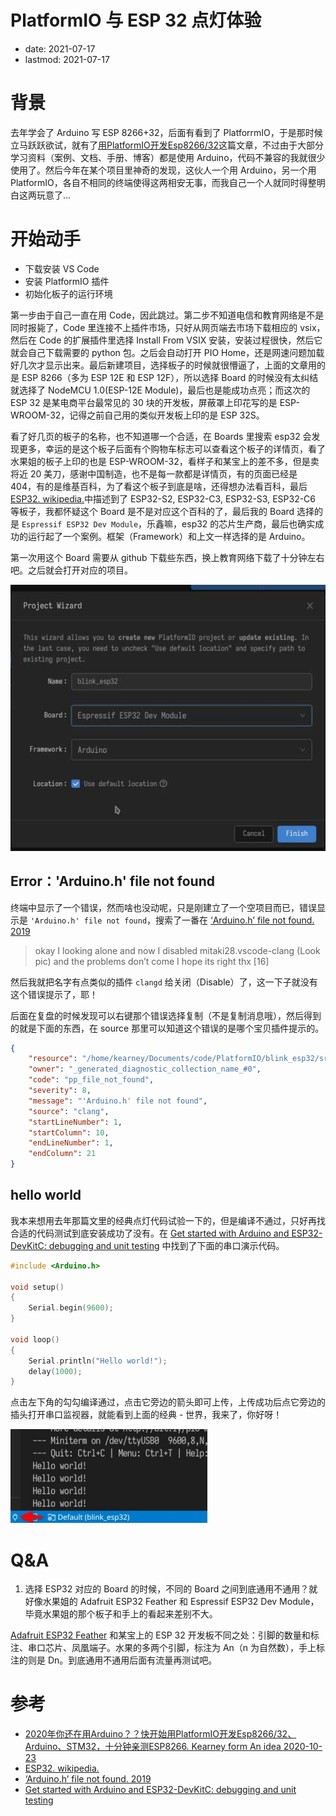 # PlatformIO 与 ESP 32 点灯体验
- date: 2021-07-17
- lastmod: 2021-07-17

# 背景
去年学会了 Arduino 写 ESP 8266+32，后面有看到了 PlatforrmIO，于是那时候立马跃跃欲试，就有了[用PlatformIO开发Esp8266/32](https://blog.csdn.net/weixin_43031092/article/details/109233133)这篇文章，不过由于大部分学习资料（案例、文档、手册、博客）都是使用 Arduino，代码不兼容的我就很少使用了。然后今年在某个项目里神奇的发现，这伙人一个用 Arduino，另一个用 PlatformIO，各自不相同的终端使得这两相安无事，而我自己一个人就同时得整明白这两玩意了...

# 开始动手
- 下载安装 VS Code
- 安装 PlatformIO 插件
- 初始化板子的运行环境

第一步由于自己一直在用 Code，因此跳过。第二步不知道电信和教育网络是不是同时报毙了，Code 里连接不上插件市场，只好从网页端去市场下载相应的 vsix，然后在 Code 的扩展插件里选择 Install From VSIX 安装，安装过程很快，然后它就会自己下载需要的 python 包。之后会自动打开 PIO Home，还是网速问题加载好几次才显示出来。最后新建项目，选择板子的时候就很懵逼了，上面的文章用的是 ESP 8266（多为 ESP 12E 和 ESP 12F），所以选择 Board 的时候没有太纠结就选择了 NodeMCU 1.0(ESP-12E Module)，最后也是能成功点亮；而这次的 ESP 32 是某电商平台最常见的 30 块的开发板，屏蔽罩上印花写的是 ESP-WROOM-32，记得之前自己用的类似开发板上印的是 ESP 32S。

看了好几页的板子的名称，也不知道哪一个合适，在 Boards 里搜索 esp32 会发现更多，幸运的是这个板子后面有个购物车标志可以查看这个板子的详情页，看了水果姐的板子上印的也是 ESP-WROOM-32，看样子和某宝上的差不多，但是卖将近 20 美刀，感谢中国制造，也不是每一款都是详情页，有的页面已经是 404，有的是维基百科，为了看这个板子到底是啥，还得想办法看百科，最后[ESP32. wikipedia.](https://en.wikipedia.org/wiki/ESP32)中描述到了 ESP32-S2, ESP32-C3, ESP32-S3, ESP32-C6 等板子，我都怀疑这个 Board 是不是对应这个百科的了，最后我的 Board 选择的是 `Espressif ESP32 Dev Module`，乐鑫嘛，esp32 的芯片生产商，最后也确实成功的运行起了一个案例。框架（Framework）和上文一样选择的是 Arduino。

第一次用这个 Board 需要从 github 下载些东西，换上教育网络下载了十分钟左右吧。之后就会打开对应的项目。

![初次创建 esp32项目示意图](/images/espPlatformIO/esp32-project.jpg)

## Error：'Arduino.h' file not found
终端中显示了一个错误，然而啥也没动呢，只是刚建立了一个空项目而已，错误显示是 `'Arduino.h' file not found`，搜索了一番在 [‘Arduino.h’ file not found. 2019](https://community.platformio.org/t/arduino-h-file-not-found/11236)
  > okay I looking alone and now I disabled mitaki28.vscode-clang (Look pic) and the problems don’t come I hope its right thx [16] 

然后我就把名字有点类似的插件 `clangd` 给关闭（Disable）了，这一下子就没有这个错误提示了，耶！

后面在复盘的时候发现可以右键那个错误选择复制（不是复制消息哦），然后得到的就是下面的东西，在 source 那里可以知道这个错误的是哪个宝贝插件提示的。
```json
{
	"resource": "/home/kearney/Documents/code/PlatformIO/blink_esp32/src/main.cpp",
	"owner": "_generated_diagnostic_collection_name_#0",
	"code": "pp_file_not_found",
	"severity": 8,
	"message": "'Arduino.h' file not found",
	"source": "clang",
	"startLineNumber": 1,
	"startColumn": 10,
	"endLineNumber": 1,
	"endColumn": 21
}
```

## hello world
我本来想用去年那篇文里的经典点灯代码试验一下的，但是编译不通过，只好再找合适的代码测试到底安装成功了没有。在 [Get started with Arduino and ESP32-DevKitC: debugging and unit testing](https://docs.platformio.org/en/latest/tutorials/espressif32/arduino_debugging_unit_testing.html) 中找到了下面的串口演示代码。

```cpp
#include <Arduino.h>

void setup()
{
    Serial.begin(9600);
}

void loop()
{
    Serial.println("Hello world!");
    delay(1000);
}
```

点击左下角的勾勾编译通过，点击它旁边的箭头即可上传，上传成功后点它旁边的插头打开串口监视器，就能看到上面的经典 - 世界，我来了，你好呀！

![串口监视器显示 hello world](/images/espPlatformIO/serial-hello.jpg)

# Q&A
1. 选择 ESP32 对应的 Board 的时候，不同的 Board 之间到底通用不通用？就好像水果姐的 Adafruit ESP32 Feather 和 Espressif ESP32 Dev Module，毕竟水果姐的那个板子和手上的看起来差别不大。

  [Adafruit ESP32 Feather](https://www.adafruit.com/product/3405) 和某宝上的 ESP 32 开发板不同之处：引脚的数量和标注、串口芯片、凤凰端子。水果的多两个引脚，标注为 An（n 为自然数），手上标注的则是 Dn。到底通用不通用后面有流量再测试吧。

# 参考
- [2020年你还在用Arduino？？快开始用PlatformIO开发Esp8266/32、Arduino、STM32，十分钟亲测ESP8266. Kearney form An idea 2020-10-23](https://blog.csdn.net/weixin_43031092/article/details/109233133)
- [ESP32. wikipedia.](https://en.wikipedia.org/wiki/ESP32)
- [‘Arduino.h’ file not found. 2019](https://community.platformio.org/t/arduino-h-file-not-found/11236)
- [Get started with Arduino and ESP32-DevKitC: debugging and unit testing](https://docs.platformio.org/en/latest/tutorials/espressif32/arduino_debugging_unit_testing.html)
